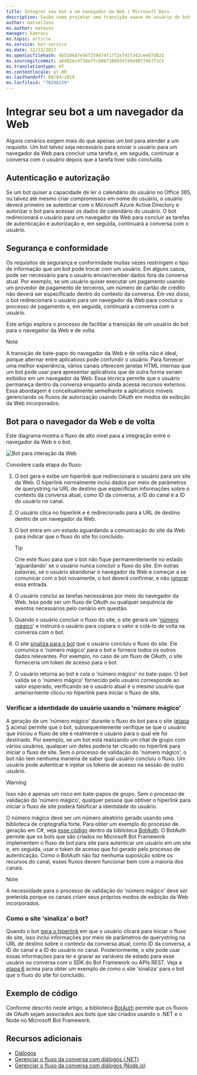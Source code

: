 ```yaml
---
title: Integrar seu bot a um navegador da Web | Microsoft Docs
description: Saiba como projetar uma transição suave de usuário do bot para o navegador da Web e vice-versa.
author: matvelloso
ms.author: mateusv
manager: kamrani
ms.topic: article
ms.service: bot-service
ms.date: 12/13/2017
ms.openlocfilehash: 4b510647e56f259474f17f2e7927342cee87d821
ms.sourcegitcommit: a6d02ec4738e7fc90b7108934740e9077667f3c5
ms.translationtype: HT
ms.contentlocale: pt-BR
ms.lasthandoff: 09/04/2019
ms.locfileid: "70298159"
---
```

# <a name="integrate-your-bot-with-a-web-browser"></a>Integrar seu bot a um navegador da Web

Alguns cenários exigem mais do que apenas um bot para atender a um requisito. Um bot talvez seja necessário para enviar o usuário para um navegador da Web para concluir uma tarefa e, em seguida, continuar a conversa com o usuário depois que a tarefa tiver sido concluída. 

## <a name="authentication-and-authorization"></a>Autenticação e autorização
Se um bot quiser a capacidade de ler o calendário do usuário no Office 365, ou talvez até mesmo criar compromissos em nome do usuário, o usuário deverá primeiro se autenticar com o Microsoft Azure Active Directory e autorizar o bot para acessar os dados de calendário do usuário. O bot redirecionará o usuário para um navegador da Web para concluir as tarefas de autenticação e autorização e, em seguida, continuará a conversa com o usuário. 

## <a name="security-and-compliance"></a>Segurança e conformidade
Os requisitos de segurança e conformidade muitas vezes restringem o tipo de informação que um bot pode trocar com um usuário. Em alguns casos, pode ser necessário para o usuário enviar/receber dados fora da conversa atual. Por exemplo, se um usuário quiser executar um pagamento usando um provedor de pagamento de terceiros, um número de cartão de crédito não deverá ser especificado dentro do contexto da conversa. Em vez disso, o bot redirecionará o usuário para um navegador da Web para concluir o processo de pagamento e, em seguida, continuará a conversa com o usuário.

Este artigo explora o processo de facilitar a transição de um usuário do bot para o navegador da Web e de volta. 

> [!NOTE]
> A transição de bate-papo do navegador da Web e de volta não é ideal, porque alternar entre aplicativos pode confundir o usuário. Para fornecer uma melhor experiência, vários canais oferecem janelas HTML internas que um bot pode usar para apresentar aplicativos que de outra forma seriam exibidos em um navegador da Web. Essa técnica permite que o usuário permaneça dentro da conversa enquanto ainda acessa recursos externos. Essa abordagem é conceitualmente semelhante a aplicativos móveis gerenciando os fluxos de autorização usando OAuth em modos de exibição da Web incorporados.

## <a name="bot-to-web-browser-and-back-again"></a>Bot para o navegador da Web e de volta

Este diagrama mostra o fluxo de alto nível para a integração entre o navegador da Web e o bot. 

![Bot para interação da Web](~/media/bot-service-design-pattern-integrate-browser/bot-to-web1.png)

Considere cada etapa do fluxo:

1. <a id="generate-hyperlink"></a>O bot gera e exibe um hiperlink que redirecionará o usuário para um site da Web. 
   O hiperlink normalmente inclui dados por meio de parâmetros de querystring na URL de destino que especificam informações sobre o contexto da conversa atual, como ID da conversa, a ID do canal e a ID do usuário no canal. 

2. O usuário clica no hiperlink e é redirecionado para a URL de destino dentro de um navegador da Web. 

3. O bot entra em um estado aguardando a comunicação do site da Web para indicar que o fluxo do site foi concluído.  
   > [!TIP]
   > Crie este fluxo para que o bot não fique permanentemente no estado 'aguardando' se o usuário nunca concluir o fluxo do site. Em outras palavras, se o usuário abandonar o navegador da Web e começar a se comunicar com o bot novamente, o bot deverá confirmar, e não [ignorar](~/bot-service-design-navigation.md#the-mysterious-bot) essa entrada.

4. O usuário conclui as tarefas necessárias por meio do navegador da Web. 
   Isso pode ser um fluxo de OAuth ou qualquer sequência de eventos necessários pelo cenário em questão. 

5. <a id="generate-magic-number"></a>Quando o usuário concluir o fluxo do site, o site gerará um '[número mágico](#verify-identity)' e instruirá o usuário para copiara o valor e colá-lo de volta na conversa com o bot. 

6. <a id="signal-to-bot"></a>O site [sinaliza para o bot](#website-signal-to-bot) que o usuário concluiu o fluxo do site. 
   Ele comunica o 'número mágico' para o bot e fornece todos os outros dados relevantes.
   Por exemplo, no caso de um fluxo de OAuth, o site forneceria um token de acesso para o bot.

7. O usuário retorna ao bot e cola o 'número mágico' no bate-papo. 
   O bot valida se o 'número mágico' fornecido pelo usuário corresponde ao valor esperado, verificando se o usuário atual é o mesmo usuário que anteriormente clicou no hiperlink para iniciar o fluxo de site. 

### <a id="verify-identity"></a> Verificar a identidade do usuário usando o 'número mágico'

A geração de um 'número mágico' durante o fluxo do bot para o site ([etapa 5](#generate-magic-number) acima) permite que o bot, subsequentemente verifique se que o usuário que iniciou o fluxo de site é realmente o usuário para o qual ele foi destinado. Por exemplo, se um bot está realizando um chat de grupo com vários usuários, qualquer um deles poderia ter clicado no hiperlink para iniciar o fluxo de site. Sem o processo de validação do 'número mágico', o bot não tem nenhuma maneira de saber qual usuário concluiu o fluxo. Um usuário pode autenticar e injetar os tokens de acesso na sessão de outro usuário. 

> [!WARNING] 
> Isso não é apenas um risco em bate-papos de grupo. Sem o processo de validação do 'número mágico', qualquer pessoa que obtiver o hiperlink para iniciar o fluxo de site poderá falsificar a identidade do usuário. 

O número mágico deve ser um número aleatório gerado usando uma biblioteca de criptografia forte. Para obter um exemplo do processo de geração em C#, veja <a href="https://github.com/MicrosoftDX/botauth/tree/master/CSharp" target="_blank">esse código</a> dentro da biblioteca <a href="https://www.nuget.org/packages/BotAuth" target="_blank">BotAuth</a>. O BotAuth permite que os bots que são criados no Microsoft Bot Framework implementem o fluxo de bot para site para autenticar um usuário em um site e, em seguida, usar o token de acesso que foi gerado pelo processo de autenticação. Como o BotAuth não faz nenhuma suposição sobre os recursos do canal, esses fluxos devem funcionar bem com a maioria dos canais. 

> [!NOTE]
> A necessidade para o processo de validação do 'número mágico' deve ser preterida porque os canais criam seus próprios modos de exibição da Web incorporados.

### <a id="website-signal-to-bot"></a> Como o site 'sinaliza' o bot?

Quando o bot [gera o hiperlink](#generate-hyperlink) em que o usuário clicará para iniciar o fluxo do site, isso inclui informações por meio de parâmetros de querystring na URL de destino sobre o contexto da conversa atual, como ID da conversa, a ID do canal e a ID do usuário no canal. Posteriormente, o site pode usar essas informações para ler e gravar as variáveis de estado para esse usuário ou conversa com o SDK do Bot Framework ou APIs REST. Veja a [etapa 6](#signal-to-bot) acima para obter um exemplo de como o site 'sinaliza' para o bot que o fluxo do site foi concluído.

## <a name="sample-code"></a>Exemplo de código

Conforme descrito neste artigo, a biblioteca <a href="https://github.com/MicrosoftDX/botauth" target="_blank">BotAuth</a> permite que os fluxos de OAuth sejam associados aos bots que são criados usando o .NET e o Node no Microsoft Bot Framework.

## <a name="additional-resources"></a>Recursos adicionais

- [Diálogos](~/dotnet/bot-builder-dotnet-dialogs.md)
- [Gerenciar o fluxo da conversa com diálogos (.NET)](~/dotnet/bot-builder-dotnet-manage-conversation-flow.md)
- [Gerenciar o fluxo da conversa com diálogos (Node.js)](~/nodejs/bot-builder-nodejs-manage-conversation-flow.md)
